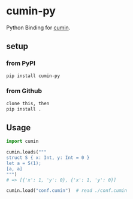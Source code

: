 # cumin-py

Python Binding for [cumin](https://github.com/cympfh/cumin).

## setup

### from PyPI

```bash
pip install cumin-py
```

### from Github

```bash
clone this, then
pip install .
```

## Usage

```python
import cumin

cumin.loads("""
struct S { x: Int, y: Int = 0 }
let a = S(1);
[a, a]
""")
# => [{'x': 1, 'y': 0}, {'x': 1, 'y': 0}]

cumin.load("conf.cumin")  # read ./conf.cumin
```
